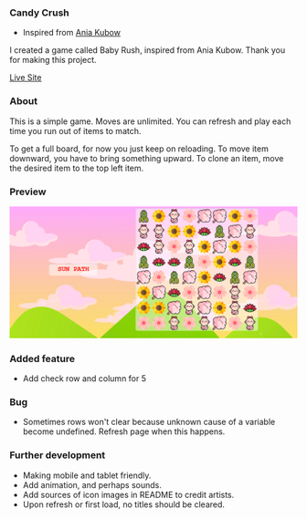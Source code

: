 ### Candy Crush 
- Inspired from [Ania Kubow](https://github.com/kubowania/candy-crush)

I created a game called Baby Rush, inspired from Ania Kubow. Thank you for making this project. 

[Live Site](https://nottohave.github.io/flower-crush/)

### About

This is a simple game. Moves are unlimited. You can refresh and play each time you run out of items to match.

To get a full board, for now you just keep on reloading.
To move item downward, you have to bring something upward.
To clone an item, move the desired item to the top left item. 

### Preview

![](./assets/preview.png)


### Added feature
- Add check row and column for 5 

### Bug
- Sometimes rows won't clear because unknown cause of a variable become undefined. Refresh page when this happens.

### Further development
- Making mobile and tablet friendly.
- Add animation, and perhaps sounds.
- Add sources of icon images in README to credit artists.
- Upon refresh or first load, no titles should be cleared. 
